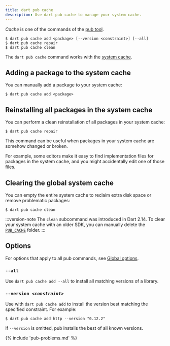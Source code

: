 ```yaml
---
title: dart pub cache
description: Use dart pub cache to manage your system cache.
---
```


_Cache_ is one of the commands of the [pub tool](/tools/pub/cmd).

```plaintext
$ dart pub cache add <package> [--version <constraint>] [--all]
$ dart pub cache repair
$ dart pub cache clean
```

The `dart pub cache` command works with the
[system cache](/tools/pub/glossary#system-cache).

## Adding a package to the system cache

You can manually add a package to your system cache:

```console
$ dart pub cache add <package>
```

## Reinstalling all packages in the system cache

You can perform a clean reinstallation of all packages in your system cache:

```console
$ dart pub cache repair
```

This command can be useful when packages in your system cache
are somehow changed or broken.

For example, some editors make it easy to find implementation files
for packages in the system cache,
and you might accidentally edit one of those files.

## Clearing the global system cache

You can empty the entire system cache
to reclaim extra disk space or remove problematic packages:

```console
$ dart pub cache clean
```

:::version-note
The `clean` subcommand was introduced in Dart 2.14.
To clear your system cache with an older SDK,
you can manually delete the [`PUB_CACHE`][] folder.
:::

[`PUB_CACHE`]: /tools/pub/environment-variables

## Options

For options that apply to all pub commands, see
[Global options](/tools/pub/cmd#global-options).

### `--all`

Use `dart pub cache add --all` 
to install all matching versions of a library.

### `--version `_`<constraint>`_

Use with `dart pub cache add`
to install the version best matching the specified constraint. 
For example:

```console
$ dart pub cache add http --version "0.12.2"
```

If `--version` is omitted, pub installs the best of all known versions.


{% include 'pub-problems.md' %}
